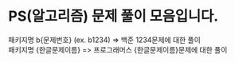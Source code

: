 # PS(알고리즘) 문제 풀이 모음입니다.

패키지명 b{문제번호} (ex. b1234) => 백준 1234문제에 대한 풀이   
패키지명 {한글문제이름} => 프로그래머스 {한글문제이름}문제에 대한 풀이   
